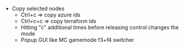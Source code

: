 - Copy selected nodes
    - Ctrl+c => copy azure ids
    - Ctrl+c+c => copy terraform ids
    - Hitting "c" additional times before releasing control changes the mode
    - Popup GUI like MC gamemode f3+f4 switcher